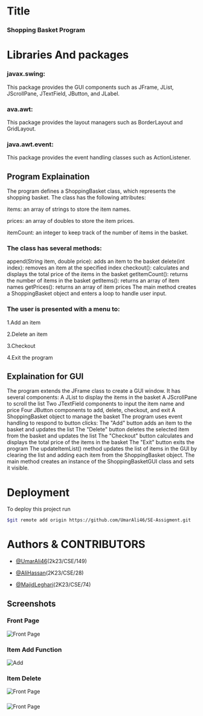 
# Title
### Shopping Basket Program

# Libraries And packages

### javax.swing:
This package provides the GUI components such as JFrame, JList, JScrollPane, JTextField, JButton, and JLabel.
### ava.awt:
This package provides the layout managers such as BorderLayout and GridLayout.
### java.awt.event:
 This package provides the event handling classes such as ActionListener.
## Program Explaination

The program defines a ShoppingBasket class, which represents the shopping basket. 
The class has the following attributes:

items: an array of strings to store the item names.

prices: an array of doubles to store the item prices.

itemCount: an integer to keep track of the number of items in the basket.

### The class has several methods:
append(String item, double price): adds an item to the basket
delete(int index): removes an item at the specified index
checkout(): calculates and displays the total price of the items in the basket
getItemCount(): returns the number of items in the basket
getItems(): returns an array of item names
getPrices(): returns an array of item prices
The main method creates a ShoppingBasket object and enters a loop to handle user input.
### The user is presented with a menu to:
1.Add an item

2.Delete an item

3.Checkout

4.Exit the program


## Explaination for GUI
The program extends the JFrame class to create a GUI window. It has several components:
A JList to display the items in the basket
A JScrollPane to scroll the list
Two JTextField components to input the item name and price
Four JButton components to add, delete, checkout, and exit
A ShoppingBasket object to manage the basket
The program uses event handling to respond to button clicks:
The "Add" button adds an item to the basket and updates the list
The "Delete" button deletes the selected item from the basket and updates the list
The "Checkout" button calculates and displays the total price of the items in the basket
The "Exit" button exits the program
The updateItemList() method updates the list of items in the GUI by clearing the list and adding each item from the ShoppingBasket object.
The main method creates an instance of the ShoppingBasketGUI class and sets it visible.
# Deployment

To deploy this project run

```bash
$git remote add origin https://github.com/UmarAli46/SE-Assigment.git
```


# Authors & CONTRIBUTORS
- [@UmarAli46](https://www.github.com/UmarAli46)(2k23/CSE/149)

- [@AliHassan](https://github.com/AliHassan6842)(2K23/CSE/28)

- [@MajidLeghari](https://www.github.com/MajidLehari)(2K23/CSE/74)



## Screenshots

### Front Page
![Front Page](https://i.ibb.co/hVTQjFs/Screenshot-1.png)

### Item Add Function
![Add](https://i.ibb.co/9y3ZL9m/Screenshot-2.png)

### Item Delete
![Front Page](https://i.ibb.co/BtTMMGb/Screenshot-3.png)

### 
![Front Page](https://i.ibb.co/DVzLZZw/Screenshot-4.png)


